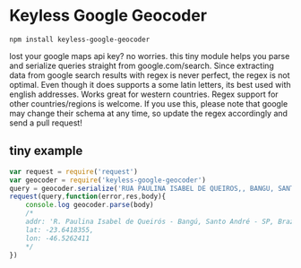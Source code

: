 # Keyless Google Geocoder


`npm install keyless-google-geocoder`


lost your google maps api key? no worries. this tiny module helps you parse and serialize queries straight from google.com/search. Since extracting data from google search results with regex is never perfect, the regex is not optimal. Even though it does supports a some latin letters, its best used with english addresses. Works great for western countries. Regex support for other countries/regions is welcome. If you use this, please note that google may change their schema at any time, so update the regex accordingly and send a pull request!


## tiny example
```javascript
var request = require('request')
var geocoder = require('keyless-google-geocoder')
query = geocoder.serialize('RUA PAULINA ISABEL DE QUEIROS,, BANGU, SANTO ANDRE, 09210260, br')
request(query,function(error,res,body){
	console.log geocoder.parse(body)
	/*
	addr: 'R. Paulina Isabel de Queirós - Bangú, Santo André - SP, Brazil',
	lat: -23.6418355,
	lon: -46.5262411
	*/	
})
```